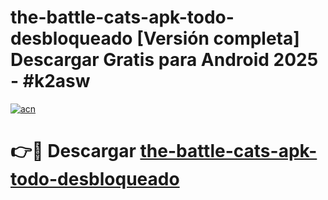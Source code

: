 # the-battle-cats-apk-todo-desbloqueado  [Versión completa] Descargar Gratis para Android 2025 - #k2asw

[![acn](https://github.com/user-attachments/assets/0f9c940e-d8b0-45ae-aac7-cd30a18b3e1c)](https://apps.freeplayer.one?title=the-battle-cats-apk-todo-desbloqueado&ref=9F)

# 👉🔴 Descargar [the-battle-cats-apk-todo-desbloqueado](https://apps.freeplayer.one?title=the-battle-cats-apk-todo-desbloqueado&ref=9F)